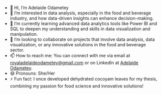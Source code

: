 - 👋 Hi, I’m Adelaide Odametey
- 👀 I’m interested in data analysis, especially in the food and beverage industry, and how data-driven insights can enhance decision-making.
- 🌱 I’m currently learning advanced data analytics tools like Power BI and SQL to deepen my understanding and skills in data visualization and manipulation.
- 💞️ I’m looking to collaborate on projects that involve data analysis, data visualization, or any innovative solutions in the food and beverage sector.
- 📫 How to reach me: You can connect with me via email at royaladelaideodametey@gmail.com or on LinkedIn at [Adelaide Odametey](https://www.linkedin.com/in/adelaide-odametey).
- 😄 Pronouns: She/Her
- ⚡ Fun fact: I once developed dehydrated cocoyam leaves for my thesis, combining my passion for food science and innovative solutions!


<!---
AdelaideOd/AdelaideOd is a ✨ special ✨ repository because its `README.md` (this file) appears on your GitHub profile.
You can click the Preview link to take a look at your changes.
--->
